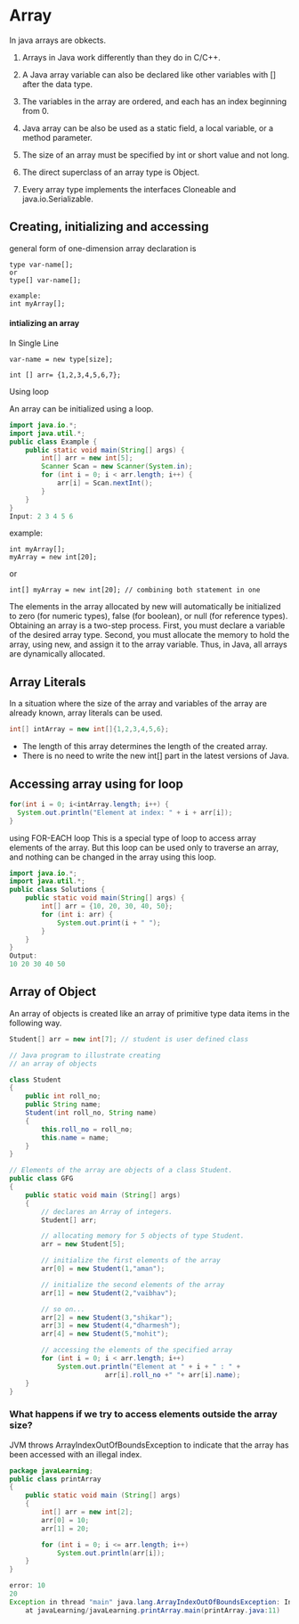 # Array

In java arrays are obkects.
1. Arrays in Java work differently than they do in C/C++.

2. A Java array variable can also be declared like other variables with [] after the data type.

3. The variables in the array are ordered, and each has an index beginning from 0.

4. Java array can be also be used as a static field, a local variable, or a method parameter.

5. The size of an array must be specified by int or short value and not long.

6. The direct superclass of an array type is Object.

7. Every array type implements the interfaces Cloneable and java.io.Serializable.


## Creating, initializing and accessing 

general form of one-dimension array declaration is
```
type var-name[];
or
type[] var-name[];

example:
int myArray[];
```

#### intializing an array
In Single Line 
```
var-name = new type[size];

int [] arr= {1,2,3,4,5,6,7};
```

Using loop

An array can be initialized using a loop.
```java
import java.io.*;
import java.util.*;
public class Example {
    public static void main(String[] args) {
        int[] arr = new int[5];
        Scanner Scan = new Scanner(System.in);
        for (int i = 0; i < arr.length; i++) {
            arr[i] = Scan.nextInt();
        }
    }
}
Input: 2 3 4 5 6
```

example:
```
int myArray[];
myArray = new int[20];
```
or 
```
int[] myArray = new int[20]; // combining both statement in one
```

The elements in the array allocated by new will automatically be initialized to zero (for numeric types), false (for boolean), or null (for reference types).
Obtaining an array is a two-step process. First, you must declare a variable of the desired array type. Second, you must allocate the memory to hold the array, using new, and assign it to the array variable. Thus, in Java, all arrays are dynamically allocated.

## Array Literals
In a situation where the size of the array and variables of the array are already known, array literals can be used. 

```java
int[] intArray = new int[]{1,2,3,4,5,6};
```
- The length of this array determines the length of the created array.
- There is no need to write the new int[] part in the latest versions of Java.

## Accessing array using for loop

```java
for(int i = 0; i<intArray.length; i++) {
  System.out.println("Element at index: " + i + arr[i]);
}
```

using FOR-EACH loop
This is a special type of loop to access array elements of the array. But this loop can be used only to traverse an array, and nothing can be changed in the array using this loop.

```java
import java.io.*;
import java.util.*;
public class Solutions {
    public static void main(String[] args) {
        int[] arr = {10, 20, 30, 40, 50};
        for (int i: arr) {
            System.out.print(i + " ");
        }
    }
}
Output: 
10 20 30 40 50
```

## Array of Object

An array of objects is created like an array of primitive type data items in the following way. 
```java
Student[] arr = new int[7]; // student is user defined class
```

```java
// Java program to illustrate creating
// an array of objects

class Student
{
	public int roll_no;
	public String name;
	Student(int roll_no, String name)
	{
		this.roll_no = roll_no;
		this.name = name;
	}
}

// Elements of the array are objects of a class Student.
public class GFG
{
	public static void main (String[] args)
	{
		// declares an Array of integers.
		Student[] arr;

		// allocating memory for 5 objects of type Student.
		arr = new Student[5];

		// initialize the first elements of the array
		arr[0] = new Student(1,"aman");

		// initialize the second elements of the array
		arr[1] = new Student(2,"vaibhav");

		// so on...
		arr[2] = new Student(3,"shikar");
		arr[3] = new Student(4,"dharmesh");
		arr[4] = new Student(5,"mohit");

		// accessing the elements of the specified array
		for (int i = 0; i < arr.length; i++)
			System.out.println("Element at " + i + " : " +
						arr[i].roll_no +" "+ arr[i].name);
	}
}
```

### What happens if we try to access elements outside the array size?
JVM throws ArrayIndexOutOfBoundsException to indicate that the array has been accessed with an illegal index. 

```java
package javaLearning;
public class printArray
{
	public static void main (String[] args)
	{
		int[] arr = new int[2];
		arr[0] = 10;
		arr[1] = 20;

		for (int i = 0; i <= arr.length; i++)
			System.out.println(arr[i]);
	}
}

error: 10
20
Exception in thread "main" java.lang.ArrayIndexOutOfBoundsException: Index 2 out of bounds for length 2
	at javaLearning/javaLearning.printArray.main(printArray.java:11)
```
